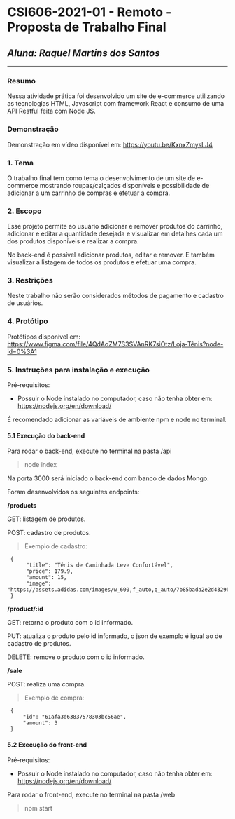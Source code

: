 # **CSI606-2021-01 - Remoto - Proposta de Trabalho Final**

## _Aluna: Raquel Martins dos Santos_

---

### Resumo

Nessa atividade prática foi desenvolvido um site de e-commerce utilizando as tecnologias HTML, Javascript com framework React e consumo de uma API Restful feita com Node JS.

### Demonstração

Demonstração em vídeo disponível em:
https://youtu.be/KxnxZmysLJ4

### 1. Tema

O trabalho final tem como tema o desenvolvimento de um site de e-commerce mostrando roupas/calçados disponíveis e possibilidade de adicionar a um carrinho de compras e efetuar a compra.

### 2. Escopo

Esse projeto permite ao usuário adicionar e remover produtos do carrinho, adicionar e editar a quantidade desejada e visualizar em detalhes cada um dos produtos disponíveis e realizar a compra.

No back-end é possível adicionar produtos, editar e remover. E também visualizar a listagem de todos os produtos e efetuar uma compra.

### 3. Restrições

Neste trabalho não serão considerados métodos de pagamento e cadastro de usuários.

### 4. Protótipo

Protótipos disponível em:
https://www.figma.com/file/4QdAoZM7S3SVAnRK7siOtz/Loja-Tênis?node-id=0%3A1

### 5. Instruções para instalação e execução

Pré-requisitos:

- Possuir o Node instalado no computador, caso não tenha obter em:
  https://nodejs.org/en/download/

É recomendado adicionar as variáveis de ambiente npm e node no terminal.

#### 5.1 Execução do back-end

Para rodar o back-end, execute no terminal na pasta /api

> node index

Na porta 3000 será iniciado o back-end com banco de dados Mongo.

Foram desenvolvidos os seguintes endpoints:

**/products**

GET: listagem de produtos.

POST: cadastro de produtos.

> Exemplo de cadastro:

```
 {
      "title": "Tênis de Caminhada Leve Confortável",
      "price": 179.9,
      "amount": 15,
      "image": "https://assets.adidas.com/images/w_600,f_auto,q_auto/7b85bada2e2d4329bdd4aa3100c072a6_9366/Tenis_Energyfalcon_Preto_EE9843_01_standard.jpg"
 }
```

**/product/:id**

GET: retorna o produto com o id informado.

PUT: atualiza o produto pelo id informado, o json de exemplo é igual ao de cadastro de produtos.

DELETE: remove o produto com o id informado.

**/sale**

POST: realiza uma compra.

> Exemplo de compra:

```
 {
     "id": "61afa3d63837578303bc56ae",
     "amount": 3
 }
```

#### 5.2 Execução do front-end

Pré-requisitos:

- Possuir o Node instalado no computador, caso não tenha obter em:
  https://nodejs.org/en/download/

Para rodar o front-end, execute no terminal na pasta /web

> npm start
